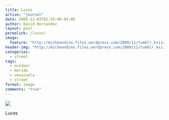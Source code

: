 ```yaml
---
title: Luces
active: "journal"
date: 2009-11-03T02:54:00-04:00
author: David Hernandez
layout: post
permalink: /luces/
image:
  feature: "http://micheandino.files.wordpress.com/2009/11/tumblr_ksiiqhzb6i1qa1qgjo1_1280.jpg"
header-img: "http://micheandino.files.wordpress.com/2009/11/tumblr_ksiiqhzb6i1qa1qgjo1_1280.jpg"
categories:
  - street
tags:
  - outdoor
  - merida
  - venezuela
  - street
format: image
comments: "true"
---
```

<a href="http://micheandino.files.wordpress.com/2009/11/tumblr_ksiiqhzb6i1qa1qgjo1_1280.jpg" class="popup"  title="Paz" data-caption="© 2009 by David Hernández">
<img src="http://micheandino.files.wordpress.com/2009/11/tumblr_ksiiqhzb6i1qa1qgjo1_1280.jpg"></a>

Luces

